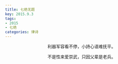 ```yaml
---
title: 七绝无题
key: 2015.9.3
tags: 
- 2015
- 七绝
categories: 律诗
---
```


<p align="center">利器军容看不停，小詩心语难抚平。
</p>
<p align="center">不是性来爱崇武，只因父辈是老兵。
</p>
